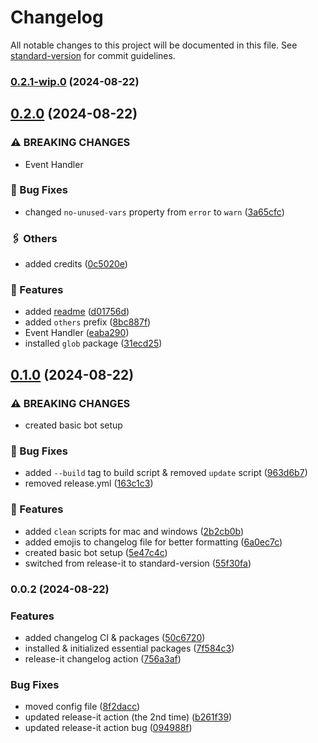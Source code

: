 # Changelog

All notable changes to this project will be documented in this file. See [standard-version](https://github.com/conventional-changelog/standard-version) for commit guidelines.

### [0.2.1-wip.0](https://github.com/haydenykh/SainsOrScienceBot/compare/v0.2.0...v0.2.1-wip.0) (2024-08-22)

## [0.2.0](https://github.com/haydenykh/SainsOrScienceBot/compare/v0.1.0...v0.2.0) (2024-08-22)


### ⚠ BREAKING CHANGES

* Event Handler

### 🔧 Bug Fixes

* changed `no-unused-vars` property from `error` to `warn` ([3a65cfc](https://github.com/haydenykh/SainsOrScienceBot/commit/3a65cfc3793fe78dc499905799024e399fa88d4f))


### 🖇️ Others

* added credits ([0c5020e](https://github.com/haydenykh/SainsOrScienceBot/commit/0c5020e83a327e6cfd49de96a29e7b7ac83e068d))


### 🚀 Features

* added [readme](README.md) ([d01756d](https://github.com/haydenykh/SainsOrScienceBot/commit/d01756d94ca7b34f8c8f5780eec2d8e924064f86))
* added `others` prefix ([8bc887f](https://github.com/haydenykh/SainsOrScienceBot/commit/8bc887f909258161defd909a45c78d2031fb8010))
* Event Handler ([eaba290](https://github.com/haydenykh/SainsOrScienceBot/commit/eaba2902c372956b31d02c2e151d0065f4493e38))
* installed `glob` package ([31ecd25](https://github.com/haydenykh/SainsOrScienceBot/commit/31ecd25e2a09eb5650bd1d9f9cc98e8e60a3b757))

## [0.1.0](https://github.com/haydenykh/SainsOrScienceBot/compare/v0.0.2...v0.1.0) (2024-08-22)


### ⚠ BREAKING CHANGES

* created basic bot setup

### 🔧 Bug Fixes

* added `--build` tag to build script & removed `update` script ([963d6b7](https://github.com/haydenykh/SainsOrScienceBot/commit/963d6b72402c4701bd5c6eda5750280505490a5e))
* removed release.yml ([163c1c3](https://github.com/haydenykh/SainsOrScienceBot/commit/163c1c393905b3bff04eb729b4ceecf90df62774))


### 🚀 Features

* added `clean` scripts for mac and windows ([2b2cb0b](https://github.com/haydenykh/SainsOrScienceBot/commit/2b2cb0bd58cb5b6ab1aeecc68fef01886146f91f))
* added emojis to changelog file for better formatting ([6a0ec7c](https://github.com/haydenykh/SainsOrScienceBot/commit/6a0ec7c81473936339ea2d18341caddc7defe8d9))
* created basic bot setup ([5e47c4c](https://github.com/haydenykh/SainsOrScienceBot/commit/5e47c4c275e6ce64b83e6ee6f99bbd2d538fcf48))
* switched from release-it to standard-version ([55f30fa](https://github.com/haydenykh/SainsOrScienceBot/commit/55f30fa78603fb5b88aa2aa6a571da35f7900123))

### 0.0.2 (2024-08-22)


### Features

* added changelog CI & packages ([50c6720](https://github.com/haydenykh/SainsOrScienceBot/commit/50c67204801a4da1bed61e26a65263993fa0338c))
* installed & initialized essential packages ([7f584c3](https://github.com/haydenykh/SainsOrScienceBot/commit/7f584c3f4502795d74fe6b64520cb5b988dfab29))
* release-it changelog action ([756a3af](https://github.com/haydenykh/SainsOrScienceBot/commit/756a3af4cd50e04d9d6395bded1c7049444410cb))


### Bug Fixes

* moved config file ([8f2dacc](https://github.com/haydenykh/SainsOrScienceBot/commit/8f2dacc59f0d0ba58b84e4f9c4c8e724e3a7db3e))
* updated release-it action (the 2nd time) ([b261f39](https://github.com/haydenykh/SainsOrScienceBot/commit/b261f3971e92b2c2a11545c625a5dbf054c66568))
* updated release-it action bug ([094988f](https://github.com/haydenykh/SainsOrScienceBot/commit/094988f7960cc13751b6288c0d59566e1c7809e0))

